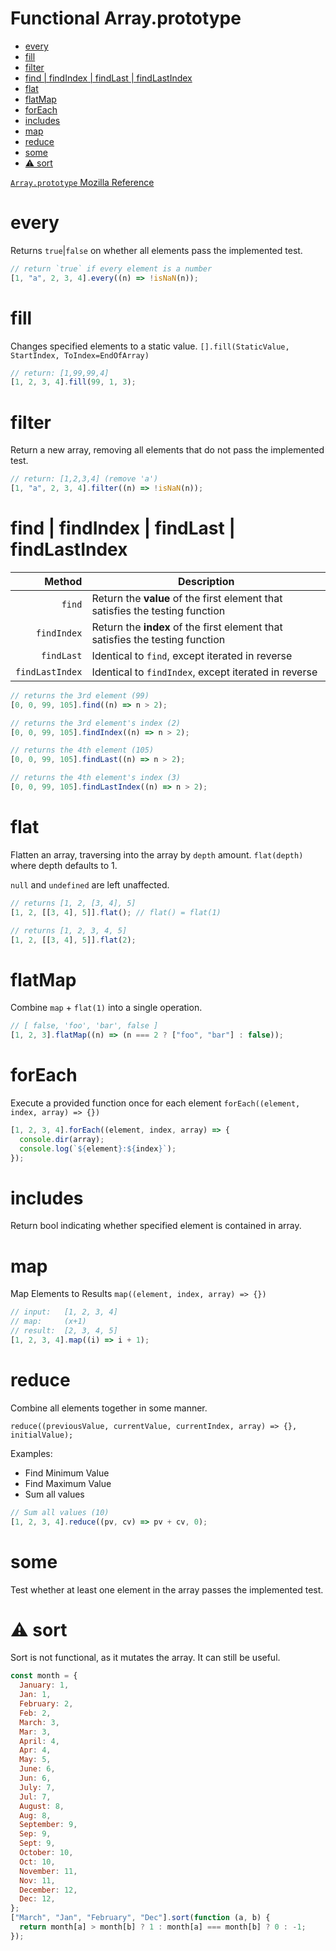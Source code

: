 # Functional Array.prototype <!-- omit in toc -->

- [every](#every)
- [fill](#fill)
- [filter](#filter)
- [find | findIndex | findLast | findLastIndex](#find--findindex--findlast--findlastindex)
- [flat](#flat)
- [flatMap](#flatmap)
- [forEach](#foreach)
- [includes](#includes)
- [map](#map)
- [reduce](#reduce)
- [some](#some)
- [⚠️ sort](#️-sort)

[`Array.prototype` Mozilla Reference](https://developer.mozilla.org/en-US/docs/Web/JavaScript/Reference/Global_Objects/Array)

# every

Returns `true`|`false` on whether all elements pass the implemented test.

```js
// return `true` if every element is a number
[1, "a", 2, 3, 4].every((n) => !isNaN(n));
```

# fill

Changes specified elements to a static value.
`[].fill(StaticValue, StartIndex, ToIndex=EndOfArray)`

```js
// return: [1,99,99,4]
[1, 2, 3, 4].fill(99, 1, 3);
```

# filter

Return a new array, removing all elements that do not pass the implemented test.

```js
// return: [1,2,3,4] (remove 'a')
[1, "a", 2, 3, 4].filter((n) => !isNaN(n));
```

# find | findIndex | findLast | findLastIndex

|          Method | Description                                                                   |
| --------------: | ----------------------------------------------------------------------------- |
|          `find` | Return the **value** of the first element that satisfies the testing function |
|     `findIndex` | Return the **index** of the first element that satisfies the testing function |
|      `findLast` | Identical to `find`, except iterated in reverse                               |
| `findLastIndex` | Identical to `findIndex`, except iterated in reverse                          |

```js
// returns the 3rd element (99)
[0, 0, 99, 105].find((n) => n > 2);

// returns the 3rd element's index (2)
[0, 0, 99, 105].findIndex((n) => n > 2);

// returns the 4th element (105)
[0, 0, 99, 105].findLast((n) => n > 2);

// returns the 4th element's index (3)
[0, 0, 99, 105].findLastIndex((n) => n > 2);
```

# flat

Flatten an array, traversing into the array by `depth` amount. `flat(depth)` where depth defaults to 1.

`null` and `undefined` are left unaffected.

```js
// returns [1, 2, [3, 4], 5]
[1, 2, [[3, 4], 5]].flat(); // flat() = flat(1)

// returns [1, 2, 3, 4, 5]
[1, 2, [[3, 4], 5]].flat(2);
```

# flatMap

Combine `map` + `flat(1)` into a single operation.

```js
// [ false, 'foo', 'bar', false ]
[1, 2, 3].flatMap((n) => (n === 2 ? ["foo", "bar"] : false));
```

# forEach

Execute a provided function once for each element
`forEach((element, index, array) => {})`

```js
[1, 2, 3, 4].forEach((element, index, array) => {
  console.dir(array);
  console.log(`${element}:${index}`);
});
```

# includes

Return bool indicating whether specified element is contained in array.

# map

Map Elements to Results
`map((element, index, array) => {})`

```js
// input:   [1, 2, 3, 4]
// map:     (x+1)
// result:  [2, 3, 4, 5]
[1, 2, 3, 4].map((i) => i + 1);
```

# reduce

Combine all elements together in some manner.

`reduce((previousValue, currentValue, currentIndex, array) => {}, initialValue);`

Examples:

- Find Minimum Value
- Find Maximum Value
- Sum all values

```js
// Sum all values (10)
[1, 2, 3, 4].reduce((pv, cv) => pv + cv, 0);
```

# some

Test whether at least one element in the array passes the implemented test.

# ⚠️ sort

Sort is not functional, as it mutates the array. It can still be useful.

```js
const month = {
  January: 1,
  Jan: 1,
  February: 2,
  Feb: 2,
  March: 3,
  Mar: 3,
  April: 4,
  Apr: 4,
  May: 5,
  June: 6,
  Jun: 6,
  July: 7,
  Jul: 7,
  August: 8,
  Aug: 8,
  September: 9,
  Sep: 9,
  Sept: 9,
  October: 10,
  Oct: 10,
  November: 11,
  Nov: 11,
  December: 12,
  Dec: 12,
};
["March", "Jan", "February", "Dec"].sort(function (a, b) {
  return month[a] > month[b] ? 1 : month[a] === month[b] ? 0 : -1;
});
```
